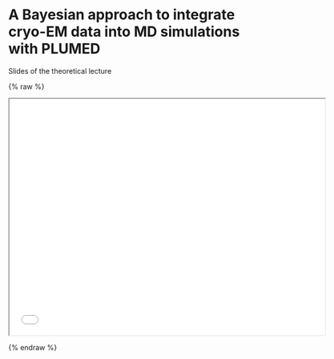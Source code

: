 # A Bayesian approach to integrate cryo-EM data into MD simulations with PLUMED 

Slides of the theoretical lecture

{% raw %}
<p align="center"><iframe width="630" height="472" src="slides_theory.pdf" allowfullscreen></iframe></p>
{% endraw %}
